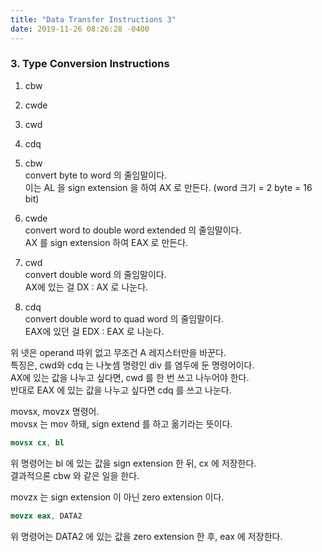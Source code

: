 ```yaml
---
title: "Data Transfer Instructions 3"
date: 2019-11-26 08:26:28 -0400
---
```


### 3. Type Conversion Instructions

1. cbw
2. cwde
3. cwd
4. cdq

1. cbw  
convert byte to word 의 줄임말이다.  
이는 AL 을 sign extension 을 하여 
AX 로 만든다. (word 크기 = 2 byte = 16 bit)

2. cwde  
convert word to double word extended 의 줄임말이다.  
AX 를 sign extension 하여 
EAX 로 만든다.

3. cwd   
convert double word 의 줄임말이다.  
AX에 있는 걸 DX : AX 로 나눈다.  

4. cdq  
convert double word to quad word 의 줄임말이다.  
EAX에 있던 걸 EDX : EAX 로 나눈다.  


위 넷은 operand 따위 없고 무조건 A 레지스터만을 바꾼다.  
특징은, cwd와 cdq 는 나눗셈 명령인 div 를 염두에 둔 명령어이다.  
AX에 있는 값을 나누고 싶다면, cwd 를 한 번 쓰고 나누어야 한다.  
반대로 EAX 에 있는 값을 나누고 싶다면 cdq 를 쓰고 나눈다.  
  
  
  
movsx, movzx 명령어.  
movsx 는 mov 하돼, sign extend 를 하고 옮기라는 뜻이다.  
```nasm
movsx cx, bl
```
위 명령어는 bl 에 있는 값을 sign extension 한 뒤, cx 에 저장한다.  
결과적으론 cbw 와 같은 일을 한다.  

movzx 는 sign extension 이 아닌 zero extension 이다.  
```nasm
movzx eax, DATA2
``` 
위 명령어는 DATA2 에 있는 값을 zero extension 한 후, eax 에 저장한다.  
